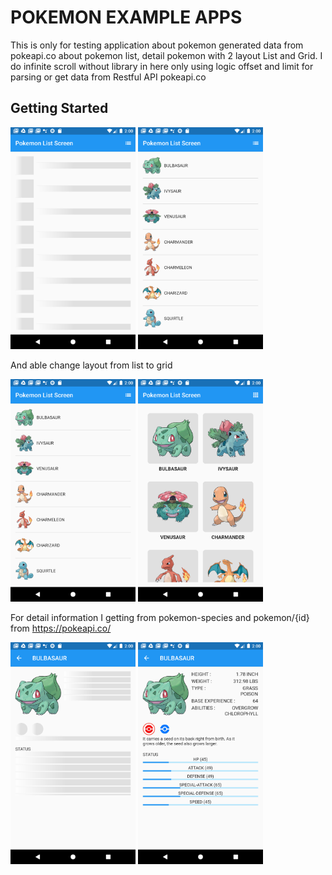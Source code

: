 # POKEMON EXAMPLE APPS

This is only for testing application about pokemon generated data from pokeapi.co about pokemon list, detail pokemon with 2 layout List and Grid. I do infinite scroll without library in here only using logic offset and limit for parsing or get data from Restful API pokeapi.co 

## Getting Started
<img src="/assets/screenshot/Screenshot_1598641221.png" width="200">  <img src="/assets/screenshot/Screenshot_1598641229.png" width="200">

And able change layout from list to grid

<img src="/assets/screenshot/Screenshot_1598641229.png" width="200">  <img src="/assets/screenshot/Screenshot_1598641234.png" width="200">

For detail information I getting from pokemon-species and pokemon/{id} from https://pokeapi.co/

<img src="/assets/screenshot/Screenshot_1598641241.png" width="200">  <img src="/assets/screenshot/Screenshot_1598641251.png" width="200">

